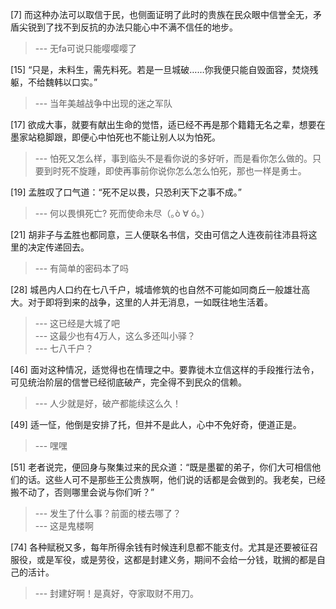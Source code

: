 
[7] 而这种办法可以取信于民，也侧面证明了此时的贵族在民众眼中信誉全无，矛盾尖锐到了找不到反抗的办法只能心中不满不信任的地步。
>--- 无fa可说只能嘤嘤嘤了<br>

[15] “只是，未料生，需先料死。若是一旦城破……你我便只能自毁面容，焚烧残躯，不给魏韩以口实。”
>--- 当年美越战争中出现的迷之军队<br>

[17] 欲成大事，就要有献出生命的觉悟，适已经不再是那个籍籍无名之辈，想要在墨家站稳脚跟，即便心中怕死也不能让别人以为怕死。
>--- 怕死又怎么样，事到临头不是看你说的多好听，而是看你怎么做的。只要到时死不旋踵，即使再事前你说你怎么怎么怕死，那也一样是勇士。<br>

[19] 孟胜叹了口气道：“死不足以畏，只恐利天下之事不成。”
>--- 何以畏惧死亡?
死而使命未尽（｡ò ∀ ó｡）<br>

[21] 胡非子与孟胜也都同意，三人便联名书信，交由可信之人连夜前往沛县将这里的决定传递回去。
>--- 有简单的密码本了吗<br>

[28] 城邑内人口约在七八千户，城墙修筑的也自然不可能如同商丘一般雄壮高大。对于即将到来的战争，这里的人并无消息，一如既往地生活着。
>--- 这已经是大城了吧<br>
>--- 这最少也有4万人，这么多还叫小驿？<br>
>--- 七八千户？<br>

[46] 面对这种情况，适觉得也在情理之中。要靠徙木立信这样的手段推行法令，可见统治阶层的信誉已经彻底破产，完全得不到民众的信赖。
>--- 人少就是好，破产都能续这么久！<br>

[49] 适一怔，他倒是安排了托，但并不是此人，心中不免好奇，便道正是。
>--- 嘿嘿<br>

[51] 老者说完，便回身与聚集过来的民众道：“既是墨翟的弟子，你们大可相信他们的话。这些人可不是那些王公贵族啊，他们说的话都是会做到的。我老矣，已经搬不动了，否则哪里会说与你们听？”
>--- 发生了什么事？前面的楼去哪了？<br>
>--- 这是鬼楼啊<br>

[74] 各种赋税又多，每年所得余钱有时候连利息都不能支付。尤其是还要被征召服役，或是军役，或是劳役，这都是封建义务，期间不会给一分钱，耽搁的都是自己的活计。
>--- 封建好啊！是真好，夺家取财不用刀。<br>

